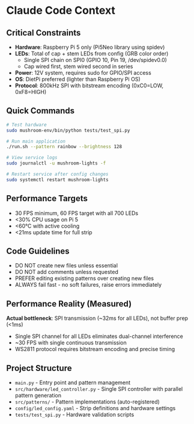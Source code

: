 # Claude Code Context

## Critical Constraints
- **Hardware**: Raspberry Pi 5 only (Pi5Neo library using spidev)
- **LEDs**: Total of cap + stem LEDs from config (GRB color order)
  - Single SPI chain on SPI0 (GPIO 10, Pin 19, /dev/spidev0.0)
  - Cap wired first, stem wired second in series
- **Power**: 12V system, requires sudo for GPIO/SPI access
- **OS**: DietPi preferred (lighter than Raspberry Pi OS)
- **Protocol**: 800kHz SPI with bitstream encoding (0xC0=LOW, 0xF8=HIGH)

## Quick Commands
```bash
# Test hardware
sudo mushroom-env/bin/python tests/test_spi.py

# Run main application
./run.sh --pattern rainbow --brightness 128

# View service logs
sudo journalctl -u mushroom-lights -f

# Restart service after config changes
sudo systemctl restart mushroom-lights
```

## Performance Targets
- 30 FPS minimum, 60 FPS target with all 700 LEDs
- <30% CPU usage on Pi 5
- <60°C with active cooling
- <21ms update time for full strip

## Code Guidelines
- DO NOT create new files unless essential
- DO NOT add comments unless requested
- PREFER editing existing patterns over creating new files
- ALWAYS fail fast - no soft failures, raise errors immediately

## Performance Reality (Measured)
**Actual bottleneck**: SPI transmission (~32ms for all LEDs), not buffer prep (<1ms)
- Single SPI channel for all LEDs eliminates dual-channel interference
- ~30 FPS with single continuous transmission
- WS2811 protocol requires bitstream encoding and precise timing

## Project Structure
- `main.py` - Entry point and pattern management
- `src/hardware/led_controller.py` - Single SPI controller with parallel pattern generation
- `src/patterns/` - Pattern implementations (auto-registered)
- `config/led_config.yaml` - Strip definitions and hardware settings
- `tests/test_spi.py` - Hardware validation scripts